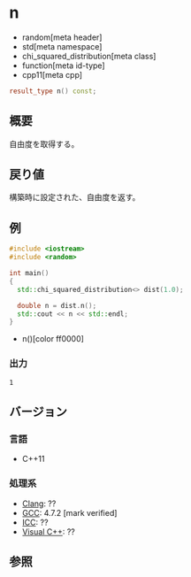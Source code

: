 # n
* random[meta header]
* std[meta namespace]
* chi_squared_distribution[meta class]
* function[meta id-type]
* cpp11[meta cpp]

```cpp
result_type n() const;
```

## 概要
自由度を取得する。


## 戻り値
構築時に設定された、自由度を返す。


## 例
```cpp example
#include <iostream>
#include <random>

int main()
{
  std::chi_squared_distribution<> dist(1.0);

  double n = dist.n();
  std::cout << n << std::endl;
}
```
* n()[color ff0000]

### 出力
```
1
```

## バージョン
### 言語
- C++11

### 処理系
- [Clang](/implementation.md#clang): ??
- [GCC](/implementation.md#gcc): 4.7.2 [mark verified]
- [ICC](/implementation.md#icc): ??
- [Visual C++](/implementation.md#visual_cpp): ??


## 参照
